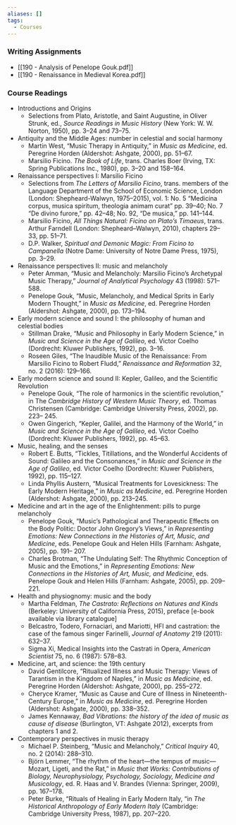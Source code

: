 ```yaml
---
aliases: []
tags:
  - Courses
---
```


### Writing Assignments
- [[190 - Analysis of Penelope Gouk.pdf]]
- [[190 - Renaissance in Medieval Korea.pdf]]
### Course Readings
- Introductions and Origins
    -   Selections from Plato, Aristotle, and Saint Augustine, in Oliver Strunk, ed., _Source Readings in Music History_ (New York: W. W. Norton, 1950), pp. 3–24 and 73–75.
- Antiquity and the Middle Ages: number in celestial and social harmony
    - Martin West, “Music Therapy in Antiquity,” in _Music as Medicine_, ed. Peregrine Horden (Aldershot: Ashgate, 2000), pp. 51–67.
    - Marsilio Ficino. _The Book of Life_, trans. Charles Boer (Irving, TX: Spring Publications Inc., 1980), pp. 3–20 and 158–164.
- Renaissance perspectives I: Marsilio Ficino
    - Selections from _The Letters of Marsilio Ficino_, trans. members of the Language Department of the School of Economic Science, London (London: Shepheard-Walwyn, 1975–2015), vol. 1: No. 5 “Medicina corpus, musica spiritum, theologia animam curat” pp. 39–40; No. 7 “De divino furore,” pp. 42–48; No. 92, “De musica,” pp. 141–144.
    - Marsilio Ficino, _All Things Natural: Ficino on Plato’s Timaeus_, trans. Arthur Farndell (London: Shepheard–Walwyn, 2010), chapters 29–33, pp. 51–71.
    - D.P. Walker, _Spiritual and Demonic Magic: From Ficino to Campanella_ (Notre Dame: University of Notre Dame Press, 1975), pp. 3–29.
- Renaissance perspectives II: music and melancholy
    - Peter Amman, “Music and Melancholy: Marsilio Ficino’s Archetypal Music Therapy,” _Journal of Analytical Psychology_ 43 (1998): 571–588.
    - Penelope Gouk, “Music, Melancholy, and Medical Sprits in Early Modern Thought,” in _Music as Medicine_, ed. Peregrine Horden (Aldershot: Ashgate, 2000), pp. 173–194.
- Early modern science and sound I: the philosophy of human and celestial bodies
    - Stillman Drake, “Music and Philosophy in Early Modern Science,” in _Music and Science in the Age of Galileo_, ed. Victor Coelho (Dordrecht: Kluwer Publishers, 1992), pp. 3–16.
    - Roseen Giles, “The Inaudible Music of the Renaissance: From Marsilio Ficino to Robert Fludd,” _Renaissance and Reformation_ 32, no. 2 (2016): 129–166.
- Early modern science and sound II: Kepler, Galileo, and the Scientific Revolution
    - Penelope Gouk, “The role of harmonics in the scientific revolution,” in The _Cambridge History of Western Music Theory_, ed. Thomas Christensen (Cambridge: Cambridge University Press, 2002), pp. 223– 245.
    - Owen Gingerich, “Kepler, Galilei, and the Harmony of the World,” in _Music and Science in the Age of Galileo_, ed. Victor Coelho (Dordrecht: Kluwer Publishers, 1992), pp. 45–63.
- Music, healing, and the senses
    - Robert E. Butts, “Tickles, Titillations, and the Wonderful Accidents of Sound: Galileo and the Consonances,” in _Music and Science in the Age of Galileo_, ed. Victor Coelho (Dordrecht: Kluwer Publishers, 1992), pp. 115–127.
    - Linda Phyllis Austern, “Musical Treatments for Lovesickness: The Early Modern Heritage,” in _Music as Medicine_, ed. Peregrine Horden (Aldershot: Ashgate, 2000), pp. 213–245.
- Medicine and art in the age of the Enlightenment: pills to purge melancholy
    - Penelope Gouk, “Music’s Pathological and Therapeutic Effects on the Body Politic: Doctor John Gregory’s Views,” in _Representing Emotions: New Connections in the Histories of Art, Music, and Medicine_, eds. Penelope Gouk and Helen Hills (Farnham: Ashgate, 2005), pp. 191– 207.
    - Charles Brotman, “The Undulating Self: The Rhythmic Conception of Music and the Emotions,” in _Representing Emotions: New Connections in the Histories of Art, Music, and Medicine_, eds. Penelope Gouk and Helen Hills (Farnham: Ashgate, 2005), pp. 209–221.
- Health and physiognomy: music and the body  
    - Martha Feldman, _The Castrato: Reflections on Natures and Kinds_ (Berkeley: University of California Press, 2015), preface [e-book available via library catalogue]
    - Belcastro, Todero, Fornaciari, and Mariotti, HFI and castration: the case of the famous singer Farinelli, _Journal of Anatomy_ 219 (2011): 632–37.
    - Sigma Xi, Medical Insights into the Castrati in Opera, _American Scientist_ 75, no. 6 (1987): 578–83.
- Medicine, art, and science: the 19th century
    - David Gentilcore, “Ritualized Illness and Music Therapy: Views of Tarantism in the Kingdom of Naples,” in _Music as Medicine_, ed. Peregrine Horden (Aldershot: Ashgate, 2000), pp. 255–272.
    - Cheryce Kramer, “Music as Cause and Cure of Illness in Nineteenth- Century Europe,” in _Music as Medicine_, ed. Peregrine Horden (Aldershot: Ashgate, 2000), pp. 338–352.
    - James Kennaway, _Bad Vibrations: the history of the idea of music as cause of disease_ (Burlington, VT: Ashgate 2012), excerpts from chapters 1 and 2.
- Contemporary perspectives in music therapy
    - Michael P. Steinberg, “Music and Melancholy,” _Critical Inquiry_ 40, no. 2 (2014): 288–310.
    - Björn Lemmer, “The rhythm of the heart—the tempus of music—Mozart, Ligeti, and the Rat,” in _Music that Works: Contributions of Biology, Neurophysiology, Psychology, Sociology, Medicine and Musicology_, ed. R. Haas and V. Brandes (Vienna: Springer, 2009), pp. 167–178.
    - Peter Burke, “Rituals of Healing in Early Modern Italy, “in _The Historical Anthropology of Early Modern Italy_ (Cambridge: Cambridge University Press, 1987), pp. 207–220.